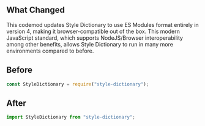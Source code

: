 ## What Changed

This codemod updates Style Dictionary to use ES Modules format entirely in version 4, making it browser-compatible out of the box. This modern JavaScript standard, which supports NodeJS/Browser interoperability among other benefits, allows Style Dictionary to run in many more environments compared to before.

## Before

```jsx
const StyleDictionary = require("style-dictionary");
```

## After

```jsx
import StyleDictionary from "style-dictionary";
```

